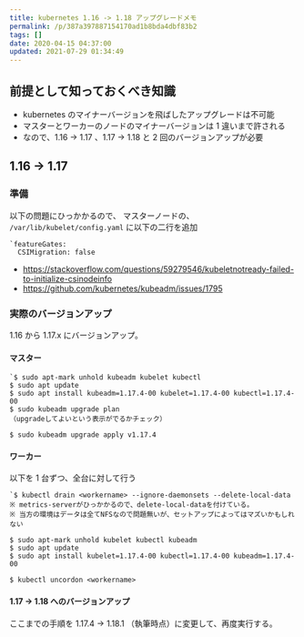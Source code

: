 ```yaml
---
title: kubernetes 1.16 -> 1.18 アップグレードメモ
permalink: /p/387a397887154170ad1b8bda4dbf83b2
tags: []
date: 2020-04-15 04:37:00
updated: 2021-07-29 01:34:49
---
```


## 前提として知っておくべき知識

- kubernetes のマイナーバージョンを飛ばしたアップグレードは不可能
- マスターとワーカーのノードのマイナーバージョンは 1 違いまで許される
- なので、1.16 -> 1.17 、1.17 -> 1.18 と 2 回のバージョンアップが必要

## 1.16 -> 1.17

### 準備

以下の問題にひっかかるので、 マスターノードの、 `/var/lib/kubelet/config.yaml` に以下の二行を追加

```
`featureGates:
  CSIMigration: false
```

- <a href="https://stackoverflow.com/questions/59279546/kubeletnotready-failed-to-initialize-csinodeinfo"><https://stackoverflow.com/questions/59279546/kubeletnotready-failed-to-initialize-csinodeinfo>
- <a href="https://github.com/kubernetes/kubeadm/issues/1795"><https://github.com/kubernetes/kubeadm/issues/1795>

### 実際のバージョンアップ

1.16 から 1.17.x にバージョンアップ。

#### マスター

```
`$ sudo apt-mark unhold kubeadm kubelet kubectl
$ sudo apt update
$ sudo apt install kubeadm=1.17.4-00 kubelet=1.17.4-00 kubectl=1.17.4-00
$ sudo kubeadm upgrade plan
（upgradeしてよいという表示がでるかチェック）

$ sudo kubeadm upgrade apply v1.17.4
```

#### ワーカー

以下を 1 台ずつ、全台に対して行う

```
`$ kubectl drain <workername> --ignore-daemonsets --delete-local-data
※ metrics-serverがひっかかるので、delete-local-dataを付けている。
※ 当方の環境はデータは全てNFSなので問題無いが、セットアップによってはマズいかもしれない

$ sudo apt-mark unhold kubelet kubectl kubeadm
$ sudo apt update
$ sudo apt install kubelet=1.17.4-00 kubectl=1.17.4-00 kubeadm=1.17.4-00

$ kubectl uncordon <workername>

```

#### 1.17 -> 1.18 へのバージョンアップ

ここまでの手順を 1.17.4 -> 1.18.1 （執筆時点）に変更して、再度実行する。

